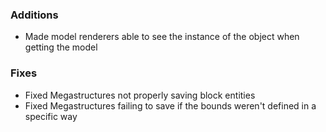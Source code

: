 ### Additions
- Made model renderers able to see the instance of the object when getting the model

### Fixes
- Fixed Megastructures not properly saving block entities
- Fixed Megastructures failing to save if the bounds weren't defined in a specific way